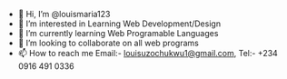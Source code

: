 - 👋 Hi, I’m @louismaria123
- 👀 I’m interested in Learning Web Development/Design
- 🌱 I’m currently learning Web Programable Languages
- 💞️ I’m looking to collaborate on all web programs
- 📫 How to reach me Email:- louisuzochukwu1@gmail.com, Tel:- +234 0916 491 0336

<!---
louismaria123/louismaria123 is a ✨ special ✨ repository because its `README.md` (this file) appears on your GitHub profile.
You can click the Preview link to take a look at your changes.
--->
